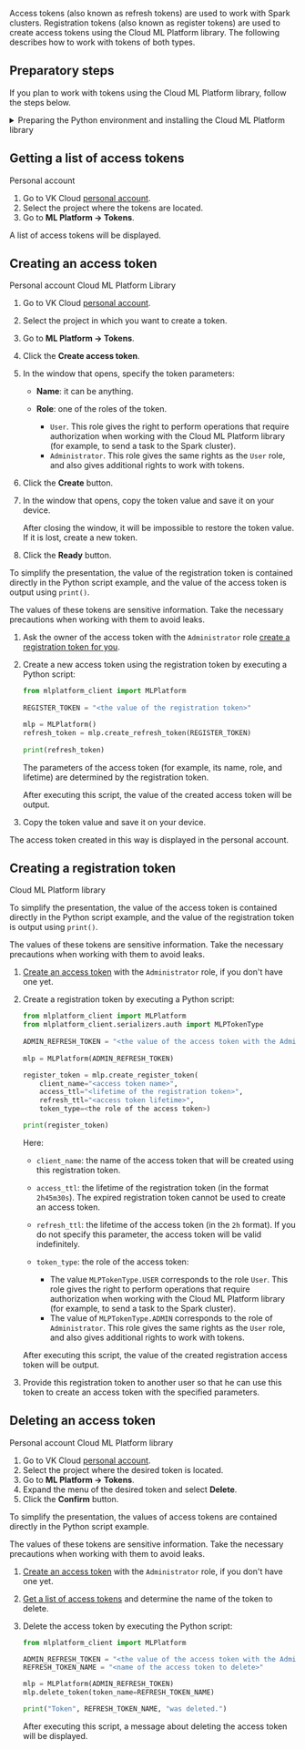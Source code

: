 Access tokens (also known as refresh tokens) are used to work with Spark clusters. Registration tokens (also known as register tokens) are used to create access tokens using the Cloud ML Platform library. The following describes how to work with tokens of both types.

## Preparatory steps

If you plan to work with tokens using the Cloud ML Platform library, follow the steps below.

<details>
<summary>Preparing the Python environment and installing the Cloud ML Platform library</summary>

1. Prepare the environment for working with Python in any way convenient for you:

   <tabs>
   <tablist>
   <tab>Using VK Cloud</tab>
   <tab>By yourself</tab>
   </tablist>
   <tabpanel>

   [Create a JupyterHub instance](/en/ml/mlplatform/jupyterhub/start/create) on the VK Cloud platform. It already contains configured Python 3.x and pip, which you can work with from JupyterHub notebook.

   </tabpanel>
   <tabpanel>

   1. Install Python 3.x and pip.
   1. If necessary, set up a virtual environment for Python.

   For example, you can use [conda](https://conda.io/projects/conda/en/latest/index.html) or perform the installation and configuration manually.

   </tabpanel>
   </tabs>

1. Install the Cloud ML Platform library for Python:

   1. Download [the library file](https://mlplatform.hb.ru-msk.vkcs.cloud/mlplatform_client.tar.gz).

      The most up-to-date version of the library is always available at the link provided.

   1. Install packages from the downloaded file:

      <tabs>
      <tablist>
      <tab>JupyterHub notebook</tab>
      <tab>pip</tab>
      </tablist>
      <tabpanel>

      ```bash
      %pip install mlplatform_client.tar.gz
      ```

      </tabpanel>
      <tabpanel>

      ```bash
      pip install mlplatform_client.tar.gz
      ```

      </tabpanel>
      </tabs>

</details>

## Getting a list of access tokens

<tabs>
<tablist>
<tab>Personal account</tab>
</tablist>
<tabpanel>

1. Go to VK Cloud [personal account](https://msk.cloud.vk.com/app/en).
1. Select the project where the tokens are located.
1. Go to **ML Platform → Tokens**.

A list of access tokens will be displayed.

</tabpanel>
</tabs>

## Creating an access token

<tabs>
<tablist>
<tab>Personal account</tab>
<tab>Cloud ML Platform Library</tab>
</tablist>
<tabpanel>

1. Go to VK Cloud [personal account](https://msk.cloud.vk.com/app/en).
1. Select the project in which you want to create a token.
1. Go to **ML Platform → Tokens**.
1. Click the **Create access token**.
1. In the window that opens, specify the token parameters:

   - **Name**: it can be anything.
   - **Role**: one of the roles of the token.

     - `User`. This role gives the right to perform operations that require authorization when working with the Cloud ML Platform library (for example, to send a task to the Spark cluster).
     - `Administrator`. This role gives the same rights as the `User` role, and also gives additional rights to work with tokens.

1. Click the **Create** button.
1. In the window that opens, copy the token value and save it on your device.

   <err>

   After closing the window, it will be impossible to restore the token value. If it is lost, create a new token.

   </err>

1. Click the **Ready** button.

</tabpanel>
<tabpanel>

<warn>

To simplify the presentation, the value of the registration token is contained directly in the Python script example, and the value of the access token is output using `print()`.

The values of these tokens are sensitive information. Take the necessary precautions when working with them to avoid leaks.

</warn>

1. Ask the owner of the access token with the `Administrator` role [create a registration token for you](#creating_a_registration_token).

1. Create a new access token using the registration token by executing a Python script:

   ```python
   from mlplatform_client import MLPlatform
 
   REGISTER_TOKEN = "<the value of the registration token>"

   mlp = MLPlatform()
   refresh_token = mlp.create_refresh_token(REGISTER_TOKEN)
 
   print(refresh_token)
   ```

   The parameters of the access token (for example, its name, role, and lifetime) are determined by the registration token.

   After executing this script, the value of the created access token will be output.

1. Copy the token value and save it on your device.

<info>

The access token created in this way is displayed in the personal account.

</info>

</tabpanel>
</tabs>

## Creating a registration token

<tabs>
<tablist>
<tab>Cloud ML Platform library</tab>
</tablist>
<tabpanel>

<warn>

To simplify the presentation, the value of the access token is contained directly in the Python script example, and the value of the registration token is output using `print()`.

The values of these tokens are sensitive information. Take the necessary precautions when working with them to avoid leaks.

</warn>

1. [Create an access token](#creating_an_access_token) with the `Administrator` role, if you don't have one yet.

1. Create a registration token by executing a Python script:

   ```python
   from mlplatform_client import MLPlatform
   from mlplatform_client.serializers.auth import MLPTokenType
    
   ADMIN_REFRESH_TOKEN = "<the value of the access token with the Administrator role>"
    
   mlp = MLPlatform(ADMIN_REFRESH_TOKEN)

   register_token = mlp.create_register_token(
       client_name="<access token name>",
       access_ttl="<lifetime of the registration token>",
       refresh_ttl="<access token lifetime>",
       token_type=<the role of the access token>)

   print(register_token)
   ```

   Here:

   - `client_name`: the name of the access token that will be created using this registration token.
   - `access_ttl`: the lifetime of the registration token (in the format `2h45m30s`). The expired registration token cannot be used to create an access token.
   - `refresh_ttl`: the lifetime of the access token (in the `2h` format). If you do not specify this parameter, the access token will be valid indefinitely.
   - `token_type`: the role of the access token:

     - The value `MLPTokenType.USER` corresponds to the role `User`. This role gives the right to perform operations that require authorization when working with the Cloud ML Platform library (for example, to send a task to the Spark cluster).
     - The value of `MLPTokenType.ADMIN` corresponds to the role of `Administrator`. This role gives the same rights as the `User` role, and also gives additional rights to work with tokens.

   After executing this script, the value of the created registration access token will be output.

1. Provide this registration token to another user so that he can use this token to create an access token with the specified parameters.

</tabpanel>
</tabs>

## Deleting an access token

<tabs>
<tablist>
<tab>Personal account</tab>
<tab>Cloud ML Platform library</tab>
</tablist>
<tabpanel>

1. Go to VK Cloud [personal account](https://msk.cloud.vk.com/app/en).
1. Select the project where the desired token is located.
1. Go to **ML Platform → Tokens**.
1. Expand the menu of the desired token and select **Delete**.
1. Click the **Confirm** button.

</tabpanel>
<tabpanel>

<warn>

To simplify the presentation, the values of access tokens are contained directly in the Python script example.

The values of these tokens are sensitive information. Take the necessary precautions when working with them to avoid leaks.

</warn>

1. [Create an access token](#creating_an_access_token) with the `Administrator` role, if you don't have one yet.

1. [Get a list of access tokens](#getting_a_list_of_access_tokens) and determine the name of the token to delete.

1. Delete the access token by executing the Python script:

   ```python
   from mlplatform_client import MLPlatform

   ADMIN_REFRESH_TOKEN = "<the value of the access token with the Administrator role>"
   REFRESH_TOKEN_NAME = "<name of the access token to delete>"

   mlp = MLPlatform(ADMIN_REFRESH_TOKEN)
   mlp.delete_token(token_name=REFRESH_TOKEN_NAME)

   print("Token", REFRESH_TOKEN_NAME, "was deleted.")
   ```

   After executing this script, a message about deleting the access token will be displayed.

</tabpanel>
</tabs>

